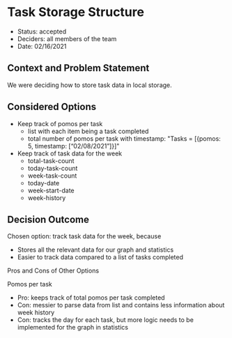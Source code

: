 # Task Storage Structure

* Status: accepted
* Deciders: all members of the team
* Date: 02/16/2021

## Context and Problem Statement

We were deciding how to store task data in local storage.

## Considered Options

* Keep track of pomos per task
  - list with each item being a task completed
  - total number of pomos per task with timestamp: "Tasks = [{pomos: 5, timestamp: [“02/08/2021”]}]"
* Keep track of task data for the week
  - total-task-count
  - today-task-count
  - week-task-count
  - today-date
  - week-start-date
  - week-history 

## Decision Outcome

Chosen option: track task data for the week, because

* Stores all the relevant data for our graph and statistics
* Easier to track data compared to a list of tasks completed

Pros and Cons of Other Options

Pomos per task

* Pro: keeps track of total pomos per task completed
* Con: messier to parse data from list and contains less information about week history
* Con: tracks the day for each task, but more logic needs to be implemented for the graph in statistics
